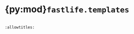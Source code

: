 # {py:mod}`fastlife.templates`

```{py:module} fastlife.templates
```

```{autodoc2-docstring} fastlife.templates
:allowtitles:
```
